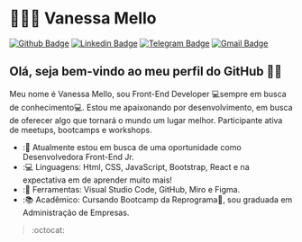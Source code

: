 # 👩🏾‍💻 Vanessa Mello

[![Github Badge](https://img.shields.io/badge/-Github-000?style=flat-square&logo=Github&logoColor=white&link=https://github.com/nessa-mello)](https://github.com/nessa-mello)
[![Linkedin Badge](https://img.shields.io/badge/-LinkedIn-blue?style=flat-square&logo=Linkedin&logoColor=white&link=https://www.linkedin.com/in/vanessamello5/)](https://www.linkedin.com/in/vanessamello5/)
[![Telegram Badge](https://img.shields.io/badge/-Telegram-1ca0f1?style=flat-square&labelColor=1ca0f1&logo=telegram&logoColor=white&link=https://t.me/NessaMello5)](https://t.me/NessaMello5)
[![Gmail Badge](https://img.shields.io/badge/-Gmail-c14438?style=flat-square&logo=Gmail&logoColor=white&link=mailto:nessa.mello@gmail.com)](mailto:nessa.mello@gmail.com)

## Olá, seja bem-vindo ao meu perfil do GitHub 👋🏾

Meu nome é Vanessa Mello, sou Front-End Developer 💻sempre em busca de conhecimento💻. Estou me apaixonando por desenvolvimento, em busca de oferecer algo que tornará o mundo um lugar melhor. Participante ativa de meetups, bootcamps e workshops.

- :💼 Atualmente estou em busca de uma oportunidade como Desenvolvedora Front-End Jr.
- :💻 Linguagens: Html, CSS, JavaScript, Bootstrap, React e na expectativa em de aprender muito mais!
- :🎨 Ferramentas: Visual Studio Code, GitHub, Miro e Figma.
- :📚 Acadêmico: Cursando Bootcamp da Reprograma💜, sou graduada em Administração de Empresas.
> :octocat: 
